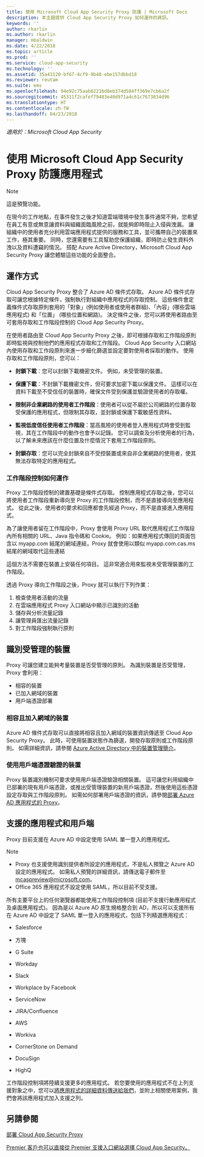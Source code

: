 ```yaml
---
title: 使用 Microsoft Cloud App Security Proxy 防護 | Microsoft Docs
description: 本主題提供 Cloud App Security Proxy 如何運作的資訊。
keywords: ''
author: rkarlin
ms.author: rkarlin
manager: mbaldwin
ms.date: 4/22/2018
ms.topic: article
ms.prod: ''
ms.service: cloud-app-security
ms.technology: ''
ms.assetid: 35a43120-bf67-4cf9-9b48-ebe157dbbd18
ms.reviewer: reutam
ms.suite: ems
ms.openlocfilehash: 94e92c75aab62216d8eb374d584ff369e7cb6a2f
ms.sourcegitcommit: 45311f2cafef79483e40d971a4c61c7673834d96
ms.translationtype: HT
ms.contentlocale: zh-TW
ms.lasthandoff: 04/23/2018
---
```

*適用於：Microsoft Cloud App Security*


# <a name="protect-apps-with-microsoft-cloud-app-security-proxy"></a>使用 Microsoft Cloud App Security Proxy 防護應用程式

> [!NOTE]
> 這是預覽功能。


在現今的工作地點，在事件發生之後才知道雲端環境中發生事件通常不夠，您希望在員工有意或無意讓資料與組織面臨風險之前，就能夠即時阻止入侵與洩漏。 讓組織中的使用者充分利用雲端應用程式提供的服務和工具，並可攜帶自己的裝置來工作，極其重要。 同時，您還需要有工具幫助您保護組織，即時防止發生資料外洩以及資料遭竊的情況。 搭配 Azure Active Directory，Microsoft Cloud App Security Proxy 讓您體驗這些功能的全面整合。

## <a name="how-it-works"></a>運作方式

Cloud App Security Proxy 整合了 Azure AD 條件式存取。 Azure AD 條件式存取可讓您根據特定條件，強制執行對組織中應用程式的存取控制。 這些條件會定義條件式存取原則套用的「對象」(例如使用者或使用者群組)、「內容」(哪些雲端應用程式) 和「位置」 (哪些位置和網路)。 決定條件之後，您可以將使用者路由至可套用存取和工作階段控制的 Cloud App Security Proxy。

在使用者路由至 Cloud App Security Proxy 之後，即可根據存取和工作階段原則即時監視與控制他們的應用程式存取和工作階段。 Cloud App Security 入口網站內使用存取和工作段原則來進一步細化篩選並設定要對使用者採取的動作。 使用存取和工作階段原則，您可以：

-   **封鎖下載**：您可以封鎖下載機密文件。 例如，未受管理的裝置。

-   **保護下載**：不封鎖下載機密文件，但可要求加密下載以保護文件。 這樣可以在資料下載至不受信任的裝置時，確保文件受到保護並驗證使用者的存取權。 

-   **限制非企業網路的使用者工作階段**：使用者可以從不屬於公司網路的位置存取受保護的應用程式，但限制其存取，並封鎖或保護下載敏感性資料。

-   **監視低度信任使用者工作階段**：當高風險的使用者登入應用程式時會受到監視，其在工作階段中的動作也會予以記錄。 您可以調查及分析使用者的行為，以了解未來應該在什麼位置及什麼情況下套用工作階段原則。 

- **封鎖存取**：您可以完全封鎖來自不受控裝置或來自非企業網路的使用者，使其無法存取特定的應用程式。


### <a name="how-session-control-works"></a>工作階段控制如何運作

Proxy 工作階段控制的建置基礎是條件式存取。 控制應用程式存取之後，您可以將使用者工作階段重新導向至 Proxy 的工作階段控制，而不是直接導向至應用程式。 從此之後，使用者的要求和回應都會先經過 Proxy，而不是直接進入應用程式。

為了讓使用者留在工作階段中，Proxy 會使用 Proxy URL 取代應用程式工作階段內所有相關的 URL、Java 指令碼和 Cookie。 例如：如果應用程式傳回的頁面包含以 myapp.com 結尾的網域連結，Proxy 就會使用以類似 myapp.com.cas.ms 結尾的網域取代這些連結 

這個方法不需要在裝置上安裝任何項目。 這非常適合用來監視未受管理裝置的工作階段。 

透過 Proxy 導向工作階段之後，Proxy 就可以執行下列作業：
1. 檢查使用者活動的流量
3. 在雲端應用程式 Proxy 入口網站中顯示已識別的活動
2. 儲存與分析流量記錄
3. 讓管理員匯出流量記錄
4. 對工作階段強制執行原則

## <a name="managed-device-identification"></a>識別受管理的裝置

Proxy 可讓您建立能夠考量裝置是否受管理的原則。 為識別裝置是否受管理，Proxy 會利用：

-   相容的裝置 
-   已加入網域的裝置 
-   用戶端憑證部署
 
 
### <a name="compliant-and-domain-joined-devices"></a>相容且加入網域的裝置
Azure AD 條件式存取可以直接將相容且加入網域的裝置資訊傳遞至 Cloud App Security Proxy。 此時，可使用裝置狀態作為篩選，開發存取原則或工作階段原則。
如需詳細資訊，請參閱 [Azure Active Directory 中的裝置管理簡介](https://docs.microsoft.com/azure/active-directory/device-management-introduction)。 

### <a name="client-certificate-authenticated-devices"></a>使用用戶端憑證驗證的裝置

Proxy 裝置識別機制可要求使用用戶端憑證驗證相關裝置。 這可讓您利用組織中已部署的現有用戶端憑證，或推出受管理裝置的新用戶端憑證，然後使用這些憑證設定存取與工作階段原則。 如需如何部署用戶端憑證的資訊，請參閱[部署 Azure AD 應用程式的 Proxy](proxy-deployment-aad.md)。
 
## <a name="supported-apps-and-clients"></a>支援的應用程式和用戶端

Proxy 目前支援在 Azure AD 中設定使用 SAML 單一登入的應用程式。 

> [!NOTE]
> - Proxy 也支援使用識別提供者所設定的應用程式，不是私人預覽之 Azure AD 設定的應用程式。 如需私人預覽的詳細資訊，請傳送電子郵件至 mcaspreview@microsoft.com。
> - Office 365 應用程式不設定使用 SAML，所以目前不受支援。

所有主要平台上的任何瀏覽器都能使用工作階段控制項 (目前不支援行動應用程式及桌面應用程式)。 因為是以 Azure AD 原生規格整合到 AD，所以可以支援所有在 Azure AD 中設定了 SAML 單一登入的應用程式，包括下列精選應用程式：

-   Salesforce

-   方塊

-   G Suite

-   Workday

-   Slack

-   Workplace by Facebook

-   ServiceNow

-   JIRA/Confluence

-   AWS

-   Workiva

-   CornerStone on Demand

-   DocuSign

-   HighQ 

工作階段控制項將陸續支援更多的應用程式。 若您要使用的應用程式不在上列支援對象之中，您可以[將應用程式的詳細資料傳送給我們](mailto:casfeedback@microsoft.com)，並附上相關使用案例，我們會將該應用程式加入支援之列。




## <a name="see-also"></a>另請參閱  
[部署 Cloud App Security Proxy](proxy-deployment-aad.md)   

[Premier 客戶也可以直接從 Premier 支援入口網站選擇 Cloud App Security。](https://premier.microsoft.com/)  
  


